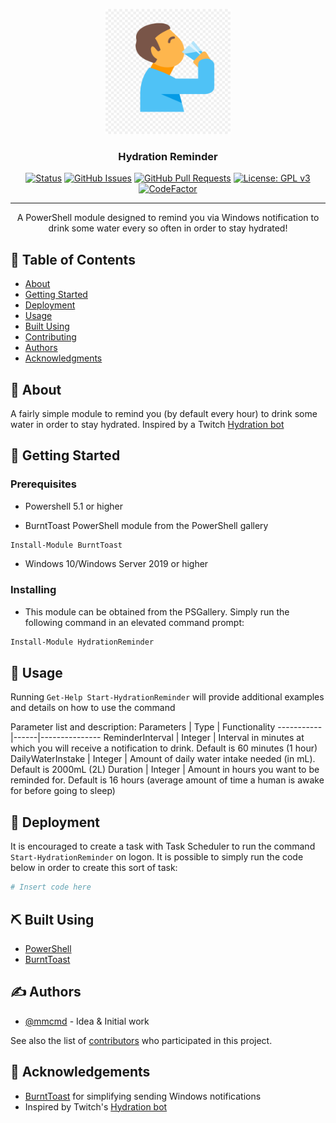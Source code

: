 <p align="center">
  <a href="" rel="noopener">
 <img width=200px height=200px src="./images/drinkwater.png" alt="Project logo"></a>
</p>

<h3 align="center">Hydration Reminder</h3>

<div align="center">

[![Status](https://img.shields.io/badge/status-active-success.svg)]()
[![GitHub Issues](https://img.shields.io/github/issues/mmcmd/HydrationReminder.svg)](https://github.com/kylelobo/The-Documentation-Compendium/issues)
[![GitHub Pull Requests](https://img.shields.io/github/issues-pr/mmcmd/HydrationReminder.svg)](https://github.com/mmcmd/HydrationReminder/pulls)
[![License: GPL v3](https://img.shields.io/badge/License-GPLv3-blue.svg)](https://www.gnu.org/licenses/gpl-3.0)
[![CodeFactor](https://www.codefactor.io/repository/github/mmcmd/hydrationreminder/badge)](https://www.codefactor.io/repository/github/mmcmd/hydrationreminder)
</div>

---

<p align="center"> A PowerShell module designed to remind you via Windows notification to drink some water every so often in order to stay hydrated!
    <br> 
</p>

## 📝 Table of Contents

- [About](#about)
- [Getting Started](#getting_started)
- [Deployment](#deployment)
- [Usage](#usage)
- [Built Using](#built_using)
- [Contributing](../CONTRIBUTING.md)
- [Authors](#authors)
- [Acknowledgments](#acknowledgement)

## 🧐 About <a name = "about"></a>

A fairly simple module to remind you (by default every hour) to drink some water in order to stay hydrated. Inspired by a Twitch [Hydration bot](https://github.com/Vuurvos1/stayHydratedFox)

## 🏁 Getting Started <a name = "getting_started"></a>

### Prerequisites

- Powershell 5.1 or higher

- BurntToast PowerShell module from the PowerShell gallery
```powershell
Install-Module BurntToast
```

- Windows 10/Windows Server 2019 or higher

### Installing

- This module can be obtained from the PSGallery. Simply run the following command in an elevated command prompt:
```powershell
Install-Module HydrationReminder
```

## 🎈 Usage <a name="usage"></a>

Running `Get-Help Start-HydrationReminder` will provide additional examples and details on how to use the command

Parameter list and description:
Parameters | Type | Functionality
-----------|------|---------------
ReminderInterval | Integer | Interval in minutes at which you will receive a notification to drink. Default is 60 minutes (1 hour)
DailyWaterInstake | Integer | Amount of daily water intake needed (in mL). Default is 2000mL (2L)
Duration | Integer | Amount in hours you want to be reminded for. Default is 16 hours (average amount of time a human is awake for before going to sleep)



## 🚀 Deployment <a name = "deployment"></a>

It is encouraged to create a task with Task Scheduler to run the command `Start-HydrationReminder` on logon.
It is possible to simply run the code below in order to create this sort of task:
```powershell
# Insert code here
```

## ⛏️ Built Using <a name = "built_using"></a>

- [PowerShell](https://docs.microsoft.com/en-us/powershell/scripting/overview?view=powershell-5.1)
- [BurntToast](https://github.com/Windos/BurntToast)

## ✍️ Authors <a name = "authors"></a>

- [@mmcmd](https://github.com/mmcmd) - Idea & Initial work

See also the list of [contributors](https://github.com/mmcmd/HydrationReminder/contributors) who participated in this project.

## 🎉 Acknowledgements <a name = "acknowledgement"></a>

- [BurntToast](https://github.com/Windos/BurntToast) for simplifying sending Windows notifications
- Inspired by Twitch's [Hydration bot](https://github.com/Vuurvos1/stayHydratedFox)
